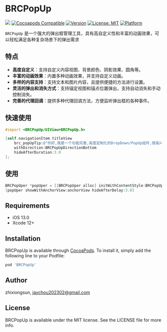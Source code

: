 # BRCPopUp

![](https://img.shields.io/github/v/tag/jaychou202302/BRCPopUp?label=Version)
[![Cocoapods Compatible](https://img.shields.io/badge/cocoapods-Compatible-brightgreen.svg)](https://cocoapods.org/pods/BRCPopUp)
[![Version](https://img.shields.io/cocoapods/v/BRCPopUp.svg?style=flat)](https://cocoapods.org/pods/BRCPopUp)
[![License: MIT](https://img.shields.io/badge/License-MIT-black.svg)](https://opensource.org/licenses/MIT)
[![Platform](https://img.shields.io/cocoapods/p/BRCPopUp.svg?style=flat)](https://cocoapods.org/pods/BRCPopUp)

`BRCPopUp` 是一个强大的弹出框管理工具，具有高自定义性和丰富的动画效果，可以轻松满足各种复杂场景下的弹出需求

## 特点

- **高度自定义**：支持自定义内容视图、背景颜色、阴影效果、圆角等。
- **丰富的动画效果**：内置多种动画效果，并支持自定义动画。
- **多样的内容支持**：支持文本和图片内容，且提供便捷的方法进行设置。
- **灵活的弹出和消失方式**：支持锚定视图和锚点位置弹出，支持自动消失和手动控制消失。
- **完善的代理回调**：提供多种代理回调方法，方便监听弹出框的各种事件。


## 快速使用
```objective-c
#import <BRCPopUp/UIView+BRCPopUp.h>

[self.navigationItem.titleView 
    brc_popUpTip:@"你好,我是一个功能完善,高度定制化的DropDown/PopUp组件,很高兴认识你!" 
    withDirection:BRCPopUpDirectionBottom 
    hideAfterDuration:3.0
];
```

## 使用
```objective-c
BRCPopUper *popUper = [[BRCPopUper alloc] initWithContentStyle:BRCPopUpContentStyleCustom];
[popUper showWithAnchorView:anchorView hideAfterDelay:3.0]
```

## Requirements
-  iOS 13.0
-  Xcode 12+

## Installation

BRCPopUp is available through [CocoaPods](https://cocoapods.org). To install
it, simply add the following line to your Podfile:

```ruby
pod 'BRCPopUp'
```

## Author

zhixiongsun, jaychou202302@gmail.com

## License

BRCPopUp is available under the MIT license. See the LICENSE file for more info.
